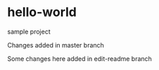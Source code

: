 # hello-world
sample project

Changes added in master branch

Some changes here added in edit-readme branch
